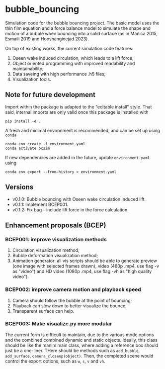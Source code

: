 # bubble_bouncing

Simulation code for the bubble bouncing project. The basic model uses the thin film equation and a force balance model to simulate the shape and motion of a bubble when bouncing into a solid surface (as in Manica 2015, Esmaili 2019 and Hooshanginejad 2023). 

On top of existing works, the current simulation code features:

1. Oseen wake induced circulation, which leads to a lift force;
2. Object oriented programming with improved readability and maintainability;
3. Data saveing with high performance .h5 files;
4. Visualization tools. 

## Note for future development

Import within the package is adapted to the "editable install" style. That said, internal imports are only valid once this package is installed with

```
pip install -e .
```

A fresh and minimal environment is recommended, and can be set up using `conda`

```
conda env create -f environment.yaml
conda activate bcsim
```

If new dependencies are added in the future, update `environment.yaml` using

```
conda env export --from-history > environment.yaml
```

## Versions

- v0.1.0: Bubble bouncing with Oseen wake circulation induced lift.
- v0.1.1: Implement BCEP001.
- v0.1.2: Fix bug - include lift force in the force calculation.

## Enhancement proposals (BCEP)

### BCEP001: improve visualization methods

1. Circulation visualization method;
2. Bubble deformation visualization method;
3. Animation generator: all vis scripts should be able to generate preview (one image with selected frames drawn), video (480p .mp4, use flag -v as "video") and HD video (1080p .mp4, use flag -vh as "high quality video").

### BCEP002: improve camera motion and playback speed

1. Camera should follow the bubble at the point of bouncing;
2. Playback can slow down to better visualize the bounce;
3. Transparent surface can help.

### BCEP003: Make visualize.py more modular

The current form is difficult to maintain, due to the various mode options and the combined combined dynamic and static objects. Ideally, this class should be like the manim main class, where adding a reference box should just be a one-liner. THere should be methods such as `add_bubble`, `add_surface`, `camera_closeup(object)`. Then, the completed scene would control the export options, such as `w`, `s`, `v` and `vh`. 

